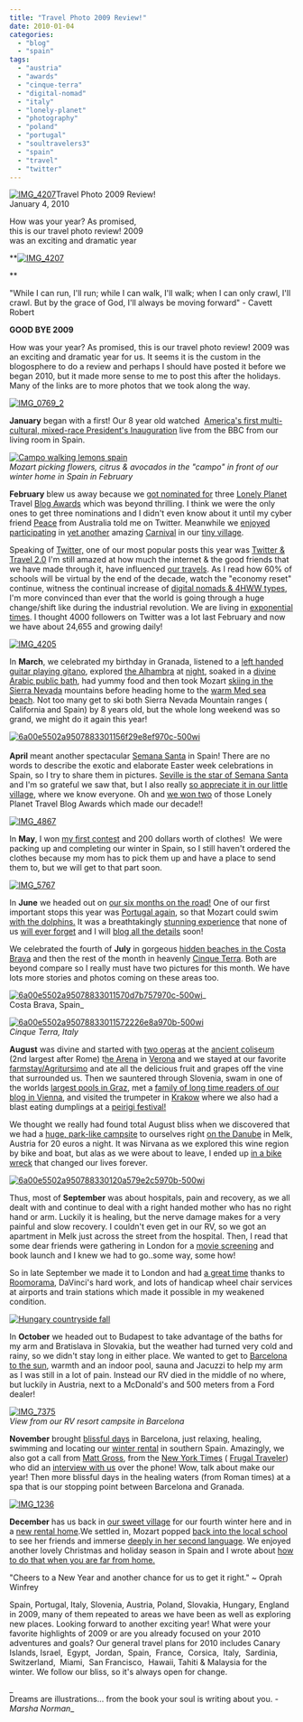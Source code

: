 ```yaml
---
title: "Travel Photo 2009 Review!"
date: 2010-01-04
categories: 
  - "blog"
  - "spain"
tags: 
  - "austria"
  - "awards"
  - "cinque-terra"
  - "digital-nomad"
  - "italy"
  - "lonely-planet"
  - "photography"
  - "poland"
  - "portugal"
  - "soultravelers3"
  - "spain"
  - "travel"
  - "twitter"
---
```


 [![IMG_4207](https://pub-ac94b3f306b24c0dba4238943c97f2e1.r2.dev/6a00e5502a950788330120a7a338c5970b.jpg)](https://pub-ac94b3f306b24c0dba4238943c97f2e1.r2.dev/6a00e5502a950788330120a7a338c5970b.jpg)Travel Photo 2009 Review!  
January 4, 2010

How was your year? As promised,  
this is our travel photo review! 2009  
was an exciting and dramatic year

<!--more-->

**[![IMG_4207](https://pub-ac94b3f306b24c0dba4238943c97f2e1.r2.dev/6a00e5502a950788330120a7a326d3970b.jpg)](https://pub-ac94b3f306b24c0dba4238943c97f2e1.r2.dev/6a00e5502a950788330120a7a326d3970b.jpg)  
  
**

"While I can run, I'll run; while I can walk, I'll walk; when I can only crawl, I'll crawl. But by the grace of God, I'll always be moving forward" - Cavett Robert

**GOOD BYE 2009**

How was your year? As promised, this is our travel photo review! 2009 was an exciting and dramatic year for us. It seems it is the custom in the blogosphere to do a review and perhaps I should have posted it before we began 2010, but it made more sense to me to post this after the holidays. Many of the links are to more photos that we took along the way.

[![IMG_0769_2](https://pub-ac94b3f306b24c0dba4238943c97f2e1.r2.dev/6a00e5502a95078833012876a5aa75970c.jpg)](https://pub-ac94b3f306b24c0dba4238943c97f2e1.r2.dev/6a00e5502a95078833012876a5aa75970c.jpg)  

**January** began with a first! Our 8 year old watched  [America's first multi-cultural, mixed-race President's Inauguration](http://soultravelers3new.local/2009/01/family-travel-photospain-obama-inauguration-09.html#more) live from the BBC from our living room in Spain.

[![Campo walking lemons spain](https://pub-ac94b3f306b24c0dba4238943c97f2e1.r2.dev/6a00e5502a95078833012876a77f4f970c.jpg)](https://pub-ac94b3f306b24c0dba4238943c97f2e1.r2.dev/6a00e5502a95078833012876a77f4f970c.jpg)  
_Mozart picking flowers, citrus & avocados in the "campo" in front of our winter home in Spain in February_

**February** blew us away because we [got nominated for](http://soultravelers3new.local/2009/02/omg-soultravelers3-got-3-lonely-planet-nominations.html#more) three [Lonely Planet](http://www.lonelyplanet.com/destinations) Travel [Blog Awards](http://www.lonelyplanet.com/destinations) which was beyond thrilling. I think we were the only ones to get three nominations and I didn't even know about it until my cyber friend [Peace](http://twitter.com/peace_) from Australia told me on Twitter. Meanwhile we [enjoyed participating](http://twitpic.com/1saby) in [yet another](http://soultravelers3new.local/2008/04/carnival-2008-1.html) amazing [Carnival](http://twitpic.com/1saby) in our [tiny village](http://twitpic.com/1saol).

Speaking of [Twitter,](http://twitter.com/soultravelers3) one of our most popular posts this year was [Twitter & Travel 2.0](http://soultravelers3new.local/2009/02/twitter-travel-20.html#more) I'm still amazed at how much the internet & the good friends [](http://soultravelers3new.local/2007/02/marvelous-meal.html)that we have made through it, have influenced [our travels](http://soultravelers3new.local/2009/04/how-to-travel-the-world-as-a-digital-nomad-family.html). As I read how 60% of schools will be virtual by the end of the decade, watch the "economy reset" continue, witness the continual increase of [digital nomads & 4HWW types](http://www.fourhourworkweek.com/blog/2009/12/31/cold-remedy-15-real-world-lifestyle-design-case-studies-now-its-your-turn/), I'm more convinced than ever that the world is going through a huge change/shift like during the industrial revolution. We are living in [exponential times](http://soultravelers3new.local/education.html). I thought 4000 followers on Twitter was a lot last February and now we have about 24,655 and growing daily!

[![IMG_4205](https://pub-ac94b3f306b24c0dba4238943c97f2e1.r2.dev/6a00e5502a95078833012876a7c1ad970c.jpg)](https://pub-ac94b3f306b24c0dba4238943c97f2e1.r2.dev/6a00e5502a95078833012876a7c1ad970c.jpg)  

In **March**, we celebrated my birthday in Granada, listened to a [left handed guitar playing gitano](http://twitpic.com/25xz7), explored [the Alhambra](http://en.wikipedia.org/wiki/Alhambra) at [night](http://twitpic.com/27ahy), soaked in a [divine Arabic public bath](http://twitpic.com/25xg8), had yummy food and then took Mozart [skiing in the Sierra Nevada](http://twitpic.com/25ux7) mountains before heading home to the [warm Med sea beach](http://soultravelers3new.local/2006/11/our-beach-and-s.html#more). Not too many get to ski both Sierra Nevada Mountain ranges ( California and Spain) by 8 years old, but the whole long weekend was so grand, we might do it again this year!

[![6a00e5502a9507883301156f29e8ef970c-500wi](https://pub-ac94b3f306b24c0dba4238943c97f2e1.r2.dev/6a00e5502a950788330120a7a58579970b.jpg)](https://pub-ac94b3f306b24c0dba4238943c97f2e1.r2.dev/6a00e5502a950788330120a7a58579970b.jpg)  
   
**April** meant another spectacular [Semana Santa](http://www.exploreseville.com/events/semana-santa.htm) in Spain! There are no words to describe the exotic and elaborate Easter week celebrations in Spain, so I try to share them in pictures. [Seville is the star of Semana Santa](http://soultravelers3new.local/2007/03/semana-santa-in.html) and I'm so grateful we saw that, but I also really [so appreciate it in our little village](http://soultravelers3new.local/2009/04/spain-stunning-semana-santa-easter-procession-in-andalusia-white-village.html), where we know everyone. Oh and [we won two](http://soultravelers3new.local/2009/04/soultravelers3-won-2-lonely-planet-travel-awards-thank-you.html) of those Lonely Planet Travel Blog Awards which made our decade!!

[![IMG_4867](https://pub-ac94b3f306b24c0dba4238943c97f2e1.r2.dev/6a00e5502a95078833012876a7efb4970c.jpg)](https://pub-ac94b3f306b24c0dba4238943c97f2e1.r2.dev/6a00e5502a95078833012876a7efb4970c.jpg)  

In **May**, I won [my first contest](http://soultravelers3new.local/2009/05/how-to-be-a-world-traveling-fashionista.html) and 200 dollars worth of clothes!  We were packing up and completing our winter in Spain, so I still haven't ordered the clothes because my mom has to pick them up and have a place to send them to, but we will get to that part soon.

[![IMG_5767](https://pub-ac94b3f306b24c0dba4238943c97f2e1.r2.dev/6a00e5502a95078833012876a8158a970c.jpg)](https://pub-ac94b3f306b24c0dba4238943c97f2e1.r2.dev/6a00e5502a95078833012876a8158a970c.jpg)  

In **June** we headed out on [our six months on the road!](http://soultravelers3new.local/2009/06/-6-month-european-family-road-trip-09.html) One of our first important stops this year was [Portugal again](http://soultravelers3new.local/portugal/page/2/), so that Mozart could swim [with the dolphins.](http://twitpic.com/6j94r) It was a breathtakingly [stunning experience](http://twitpic.com/6j6y1) that none of us [will ever forget](http://twitpic.com/6j72r) and I will [blog all the details](http:// "http://www.youtube.com/watch?v=4DwI5p8a3UM") soon!

We celebrated the fourth of **July** in gorgeous [hidden beaches in the Costa Brava](http://soultravelers3new.local/2009/07/top-10-costa-brava-secret-gems-spain.html) and then the rest of the month in heavenly [Cinque Terra](http://soultravelers3new.local/2009/07/7-best-reasons-to-travel-cinque-terre-italy.html). Both are beyond compare so I really must have two pictures for this month. We have lots more stories and photos coming on these areas too.

[![6a00e5502a95078833011570d7b757970c-500wi](https://pub-ac94b3f306b24c0dba4238943c97f2e1.r2.dev/6a00e5502a95078833012876a82482970c.jpg)](https://pub-ac94b3f306b24c0dba4238943c97f2e1.r2.dev/6a00e5502a95078833012876a82482970c.jpg)_  
Costa Brava, Spain_

[![6a00e5502a95078833011572226e8a970b-500wi](https://pub-ac94b3f306b24c0dba4238943c97f2e1.r2.dev/6a00e5502a950788330120a7a5c41a970b.jpg)](https://pub-ac94b3f306b24c0dba4238943c97f2e1.r2.dev/6a00e5502a950788330120a7a5c41a970b.jpg)  
_Cinque Terra, Italy_

**August** was divine and started with [two operas](http://twitpic.com/cnntq) at the [ancient coliseum](http://twitpic.com/cnfdc) (2nd largest after Rome) t[he Arena](http://twitpic.com/cnez3) in [Verona](http://twitpic.com/cnotx) and we stayed at our favorite [farmstay/Agritursimo](http://twitpic.com/cnek4) and ate all the delicious fruit and grapes off the vine that surrounded us. Then we sauntered through Slovenia, swam in one of the worlds [largest pools in Graz](http://twitpic.com/crh7d), met a [family of long time readers of our blog in Vienna](http://twitpic.com/djkm6), and visited the trumpeter in [Krakow](http://twitpic.com/dr848) where we also had a blast eating dumplings at a [peirigi festival!](http://twitpic.com/dvzoc)

We thought we really had found total August bliss when we discovered that we had a [huge, park-like campsite](http://twitpic.com/ely6g) to ourselves right [on the Danube](http://twitpic.com/elxu9) in Melk, Austria for 20 euros a night. It was Nirvana as we explored this wine region by bike and boat, but alas as we were about to leave, I ended up [in a bike wreck](http://soultravelers3new.local/2009/09/-a-travelers-tragic-tale-handling-travel-disasters-medical-emergency-.html) that changed our lives forever.

[![6a00e5502a950788330120a579e2c5970b-500wi](https://pub-ac94b3f306b24c0dba4238943c97f2e1.r2.dev/6a00e5502a950788330120a7a5d45d970b.jpg)](https://pub-ac94b3f306b24c0dba4238943c97f2e1.r2.dev/6a00e5502a950788330120a7a5d45d970b.jpg)  

Thus, most of **September** was about hospitals, pain and recovery, as we all dealt with and continue to deal with a right handed mother who has no right hand or arm. Luckily it is healing, but the nerve damage makes for a very painful and slow recovery. I couldn't even get in our RV, so we got an apartment in Melk just across the street from the hospital. Then, I read that some dear friends were gathering in London for a [movie screening](http://twitpic.com/k4epi) and book launch and I knew we had to go..some way, some how!

So in late September we made it to London and had [a great time](http://twitpic.com/k53t1) thanks to [Roomorama](http://soultravelers3new.local/2009/10/-roomorama-short-term-rentals-usa-london-budget-hotel-apartments-.html), DaVinci's hard work, and lots of handicap wheel chair services at airports and train stations which made it possible in my weakened condition. 

[![Hungary countryside fall](https://pub-ac94b3f306b24c0dba4238943c97f2e1.r2.dev/6a00e5502a950788330120a7a5db7e970b.jpg "Hungary countryside fall")](https://pub-ac94b3f306b24c0dba4238943c97f2e1.r2.dev/6a00e5502a950788330120a7a5db7e970b.jpg)  

In **October** we headed out to Budapest to take advantage of the baths for my arm and Bratislava in Slovakia, but the weather had turned very cold and rainy, so we didn't stay long in either place. We wanted to get to [Barcelona to the sun](http://soultravelers3new.local/2007/05/barcelona-beach.html), warmth and an indoor pool, sauna and Jacuzzi to help my arm as I was still in a lot of pain. Instead our RV died in the middle of no where, but luckily in Austria, next to a McDonald's and 500 meters from a Ford dealer!

[![IMG_7375](https://pub-ac94b3f306b24c0dba4238943c97f2e1.r2.dev/6a00e5502a950788330120a7a5f9e3970b.jpg)](https://pub-ac94b3f306b24c0dba4238943c97f2e1.r2.dev/6a00e5502a950788330120a7a5f9e3970b.jpg)  
_View from our RV resort campsite in Barcelona_

**November** brought [blissful days](http://twitpic.com/nqst7) in Barcelona, just relaxing, healing, swimming and locating our [winter rental](http://soultravelers3new.local/2009/11/lifestyle-design-a-winter-in-spain-extendedtravel-digitalnomad-miniretirement-4hww-travel.html) in southern Spain. Amazingly, we also got a call from [Matt Gross](http://frugaltraveler.blogs.nytimes.com/), from the [New York Times](http://www.nytimes.com/) ( [Frugal Traveler](http://frugaltraveler.blogs.nytimes.com/2009/11/11/qa-with-jeanne-dee-the-nomadic-family-traveler/)) who did an [interview with us](http://frugaltraveler.blogs.nytimes.com/2009/11/11/qa-with-jeanne-dee-the-nomadic-family-traveler/) over the phone! Wow, talk about make our year! Then more blissful days in the healing waters (from Roman times) at a spa that is our stopping point between Barcelona and Granada.

[![IMG_1236](https://pub-ac94b3f306b24c0dba4238943c97f2e1.r2.dev/6a00e5502a950788330120a7a60a72970b.jpg)](https://pub-ac94b3f306b24c0dba4238943c97f2e1.r2.dev/6a00e5502a950788330120a7a60a72970b.jpg)  

**December** has us back in [our sweet village](http://soultravelers3new.local/2006/11/we-are-living-i.html) for our fourth winter here and in a [new rental home](http://soultravelers3new.local/2009/11/whats-a-spain-winter-rental-like-extended-travel-digital-nomad-4hww-vacation-.html#more).We settled in, Mozart popped [back into the local school](http://soultravelers3new.local/2006/11/first-day-of-sc.html) to see her friends and immerse [deeply in her second language](http://www.youtube.com/watch?v=ONPYysaauQM). We enjoyed another lovely Christmas and holiday season in Spain and I wrote about [how to do that when you are far from home.](http://soultravelers3new.local/2009/12/how-to-enjoy-family-travel-abroad-at-christmas-digital-nomad-4hww-extended-travel-holidays.html#more)

"Cheers to a New Year and another chance for us to get it right." ~ Oprah Winfrey

Spain, Portugal, Italy, Slovenia, Austria, Poland, Slovakia, Hungary, England in 2009, many of them repeated to areas we have been as well as exploring new places. Looking forward to another exciting year! What were your favorite highlights of 2009 or are you already focused on your 2010 adventures and goals? Our general travel plans for 2010 includes Canary Islands, Israel,  Egypt,  Jordan,  Spain,  France,  Corsica,  Italy,  Sardinia,  Switzerland,  Miami,  San Francisco,  Hawaii, Tahiti & Malaysia for the winter. We follow our bliss, so it's always open for change.

_  
Dreams are illustrations... from the book your soul is writing about you. _- Marsha Norman__
